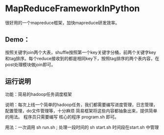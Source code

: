 # MapReduceFrameworkInPython
<dependency>
<p>很好用的一个mapreduce框架，加快mapreduce研发效率。
</dependency>

## Demo：
<dependency>
    按照关键字join两个大表，shuffle按照第一个key关键字分桶，前两个关键字key和tag排序。每个reduce接收到的都是相同key下，按照tag排序的两个表内容，在post处理模块做join即可。
</dependency>

## 运行说明
<dependency>
<p>功能：简易的hadoop任务调度框架
<p>说明：每次上线一个简单的hadoop任务，我们都需要编写进度管理，日志管理，配置管理，do文件管理等，十分麻烦
      简易框架将这些内容都抽象出来，提供简单的用法。 程序员只需要编写 核心的程序 program.sh 即可。
<p>用法：一次调用 sh run.sh ; 处理一段时间的 sh start.sh 时间段在start.sh 中管理
</dependency>
